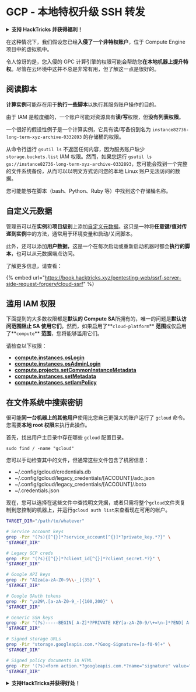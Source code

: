 # GCP - 本地特权升级 SSH 转发

<details>

<summary><strong>支持 HackTricks 并获得福利！</strong></summary>

* 如果您想在 HackTricks 中看到您的公司广告，或者如果您想访问 PEASS 的最新版本或下载 PDF 版的 HackTricks，请查看[**订阅计划**](https://github.com/sponsors/carlospolop)！
* 获取[**官方 PEASS 和 HackTricks 商品**](https://peass.creator-spring.com)
* 发现[**PEASS 家族**](https://opensea.io/collection/the-peass-family)，我们的独家[**NFT**](https://opensea.io/collection/the-peass-family)收藏品
* **加入** 💬 [**Discord 群组**](https://discord.gg/hRep4RUj7f) 或 [**Telegram 群组**](https://t.me/peass) 或 **关注**我的 **Twitter** 🐦 [**@carlospolopm**](https://twitter.com/carlospolopm)**。**
* **通过向** [**HackTricks**](https://github.com/carlospolop/hacktricks) **和** [**HackTricks Cloud**](https://github.com/carlospolop/hacktricks-cloud) **github 仓库提交 PR 来分享您的黑客技巧。**

</details>

在这种情况下，我们假设您已经**入侵了一个非特权账户**，位于 Compute Engine 项目中的虚拟机中。

令人惊讶的是，您入侵的 GPC 计算引擎的权限可能会帮助您**在本地机器上提升特权**。尽管在云环境中这并不总是非常有用，但了解这一点是很好的。

## 阅读脚本 <a href="#follow-the-scripts" id="follow-the-scripts"></a>

**计算实例**可能存在用于**执行一些脚本**以执行其服务账户操作的目的。

由于 IAM 是粒度细的，一个账户可能对资源具有**读/写**权限，但**没有列表权限**。

一个很好的假设性例子是一个计算实例，它具有读/写备份到名为 `instance82736-long-term-xyz-archive-0332893` 的存储桶的权限。

从命令行运行 `gsutil ls` 不返回任何内容，因为服务账户缺少 `storage.buckets.list` IAM 权限。然而，如果您运行 `gsutil ls gs://instance82736-long-term-xyz-archive-0332893`，您可能会找到一个完整的文件系统备份，从而可以以明文方式访问您的本地 Linux 账户无法访问的数据。

您可能能够在脚本（bash、Python、Ruby 等）中找到这个存储桶名称。

## 自定义元数据

管理员可以在**实例**和**项目级别**上添加[自定义元数据](https://cloud.google.com/compute/docs/storing-retrieving-metadata#custom)。这只是一种将**任意键/值对传递到实例**中的方法，通常用于环境变量和启动/关闭脚本。

此外，还可以添加**用户数据**，这是一个在每次启动或重新启动机器时都会**执行的脚本**，也可以从元数据端点访问。

了解更多信息，请查看：

{% embed url="https://book.hacktricks.xyz/pentesting-web/ssrf-server-side-request-forgery/cloud-ssrf" %}

## 滥用 IAM 权限

下面提到的大多数权限都是**默认的 Compute SA**所拥有的，唯一的问题是**默认访问范围阻止 SA 使用它们**。然而，如果启用了**`cloud-platform`** **范围**或仅启用了**`compute`** **范围**，您将能够滥用它们。

请检查以下权限：

* ****[**compute.instances.osLogin**](../../gcp-pentesting/gcp-privilege-escalation/gcp-compute-privesc/#compute.instances.oslogin)****
* ****[**compute.instances.osAdminLogin**](../../gcp-pentesting/gcp-privilege-escalation/gcp-compute-privesc/#compute.instances.osadminlogin)****
* ****[**compute.projects.setCommonInstanceMetadata**](../../gcp-pentesting/gcp-privilege-escalation/gcp-compute-privesc/#compute.projects.setcommoninstancemetadata)****
* ****[**compute.instances.setMetadata**](../../gcp-pentesting/gcp-privilege-escalation/gcp-compute-privesc/#compute.instances.setmetadata)****
* ****[**compute.instances.setIamPolicy**](../../gcp-pentesting/gcp-privilege-escalation/gcp-compute-privesc/#compute.instances.setiampolicy)****

## 在文件系统中搜索密钥

很可能**同一台机器上的其他用户**使用比您自己更强大的账户运行了 `gcloud` 命令。您需要**本地 root 权限**来执行此操作。

首先，找出用户主目录中存在哪些 `gcloud` 配置目录。
```
sudo find / -name "gcloud"
```
您可以手动检查其中的文件，但通常这些文件包含了机密信息：

* \~/.config/gcloud/credentials.db
* \~/.config/gcloud/legacy\_credentials/\[ACCOUNT]/adc.json
* \~/.config/gcloud/legacy\_credentials/\[ACCOUNT]/.boto
* \~/.credentials.json

现在，您可以选择在这些文件中查找明文凭据，或者只需将整个`gcloud`文件夹复制到您控制的机器上，并运行`gcloud auth list`来查看现在可用的帐户。
```bash
TARGET_DIR="/path/to/whatever"

# Service account keys
grep -Pzr "(?s){[^{}]*?service_account[^{}]*?private_key.*?}" \
"$TARGET_DIR"

# Legacy GCP creds
grep -Pzr "(?s){[^{}]*?client_id[^{}]*?client_secret.*?}" \
"$TARGET_DIR"

# Google API keys
grep -Pr "AIza[a-zA-Z0-9\\-_]{35}" \
"$TARGET_DIR"

# Google OAuth tokens
grep -Pr "ya29\.[a-zA-Z0-9_-]{100,200}" \
"$TARGET_DIR"

# Generic SSH keys
grep -Pzr "(?s)-----BEGIN[ A-Z]*?PRIVATE KEY[a-zA-Z0-9/\+=\n-]*?END[ A-Z]*?PRIVATE KEY-----" \
"$TARGET_DIR"

# Signed storage URLs
grep -Pir "storage.googleapis.com.*?Goog-Signature=[a-f0-9]+" \
"$TARGET_DIR"

# Signed policy documents in HTML
grep -Pzr '(?s)<form action.*?googleapis.com.*?name="signature" value=".*?">' \
"$TARGET_DIR"
```
<details>

<summary><strong>支持HackTricks并获得好处！</strong></summary>

* 如果您想看到您的**公司在HackTricks中被广告**，或者如果您想访问**PEASS的最新版本或下载PDF格式的HackTricks**，请查看[**订阅计划**](https://github.com/sponsors/carlospolop)！
* 获得[**官方PEASS和HackTricks周边产品**](https://peass.creator-spring.com)
* 发现[**PEASS家族**](https://opensea.io/collection/the-peass-family)，我们的独家[**NFTs**](https://opensea.io/collection/the-peass-family)收藏品
* **加入** 💬 [**Discord群组**](https://discord.gg/hRep4RUj7f) 或 [**Telegram群组**](https://t.me/peass) 或 **关注**我在**Twitter**上的账号 🐦 [**@carlospolopm**](https://twitter.com/carlospolopm)**。**
* 通过向[**HackTricks**](https://github.com/carlospolop/hacktricks)和[**HackTricks Cloud**](https://github.com/carlospolop/hacktricks-cloud) github仓库提交PR来**分享您的黑客技巧**。

</details>
